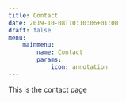 ```yaml
---
title: Contact
date: 2019-10-08T10:10:06+01:00
draft: false
menu:
    mainmenu:
        name: Contact
        params:
            icon: annotation
---
```


This is the contact page
